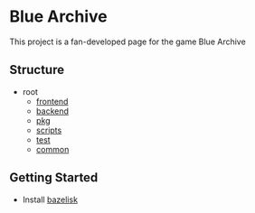 # Blue Archive

This project is a fan-developed page for the game Blue Archive

## Structure

+ root
  + [frontend](./frontend/README.md)
  + [backend](./backend/README.md)
  + [pkg](./pkg/README.md)
  + [scripts](./scripts/README.md)
  + [test](./test/README.md)
  + [common](./common/README.md)

## Getting Started

+ Install [bazelisk](https://github.com/bazelbuild/bazelisk#installation)
